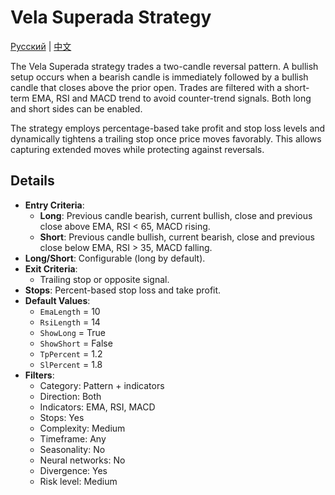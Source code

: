 # Vela Superada Strategy
[Русский](README_ru.md) | [中文](README_cn.md)

The Vela Superada strategy trades a two-candle reversal pattern. A bullish setup occurs when a bearish candle is immediately followed by a bullish candle that closes above the prior open. Trades are filtered with a short-term EMA, RSI and MACD trend to avoid counter-trend signals. Both long and short sides can be enabled.

The strategy employs percentage-based take profit and stop loss levels and dynamically tightens a trailing stop once price moves favorably. This allows capturing extended moves while protecting against reversals.

## Details

- **Entry Criteria**:
  - **Long**: Previous candle bearish, current bullish, close and previous close above EMA, RSI < 65, MACD rising.
  - **Short**: Previous candle bullish, current bearish, close and previous close below EMA, RSI > 35, MACD falling.
- **Long/Short**: Configurable (long by default).
- **Exit Criteria**:
  - Trailing stop or opposite signal.
- **Stops**: Percent-based stop loss and take profit.
- **Default Values**:
  - `EmaLength` = 10
  - `RsiLength` = 14
  - `ShowLong` = True
  - `ShowShort` = False
  - `TpPercent` = 1.2
  - `SlPercent` = 1.8
- **Filters**:
  - Category: Pattern + indicators
  - Direction: Both
  - Indicators: EMA, RSI, MACD
  - Stops: Yes
  - Complexity: Medium
  - Timeframe: Any
  - Seasonality: No
  - Neural networks: No
  - Divergence: Yes
  - Risk level: Medium
